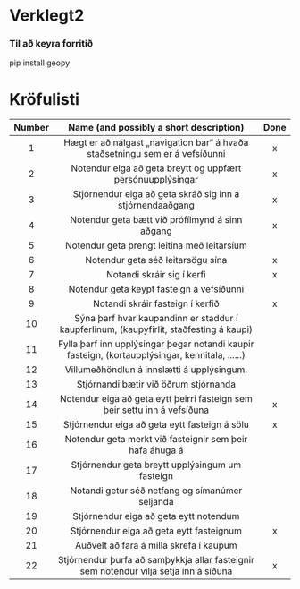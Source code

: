 # Verklegt2

### Til að keyra forritið
pip install geopy

# Kröfulisti
| Number | Name (and possibly a short description)                                                                                                  | Done |
| :----: | :--------------------------------------------------------------------------------------------------------------------------------------: | :---:|
| 1 	 | Hægt er að nálgast „navigation bar“ á hvaða staðsetningu sem er á vefsíðunni 															|	x  |
| 2 	 | Notendur eiga að geta breytt og uppfært persónuupplýsingar 																				|	x  |
| 3 	 | Stjórnendur eiga að geta skráð sig inn á stjórnendaaðgang 																				|	x  |
| 4 	 | Notendur geta bætt við prófílmynd á sinn aðgang 																						    |	x  |
| 5 	 | Notendur geta þrengt leitina með leitarsíum 																				        		|	   |
| 6 	 | Notendur geta séð leitarsögu sína 																					                	|	x  |
| 7 	 | Notandi skráir sig í kerfi 																					                        	|	x  |
| 8 	 | Notendur geta keypt fasteign á vefsíðunni 																					        	|	   |
| 9 	 | Notandi skráir fasteign í kerfið 																					                	|	x  |
| 10 	 | Sýna þarf hvar kaupandinn er staddur í kaupferlinum, (kaupyfirlit, staðfesting á kaupi) 													|	   |
| 11 	 | Fylla þarf inn upplýsingar þegar notandi kaupir fasteign, (kortaupplýsingar, kennitala, ......) 											|	   |
| 12 	 | Villumeðhöndlun á innslætti á upplýsingum. 																						        |	   |
| 13 	 | Stjórnandi bætir við öðrum stjórnanda 																						            |	   |
| 14 	 | Notendur eiga að geta eytt þeirri fasteign sem þeir settu inn á vefsíðuna 																|	x  |
| 15 	 | Stjórnendur eiga að geta eytt fasteign á sölu 																						    |	x  |
| 16 	 | Notendur geta merkt við fasteignir sem þeir hafa áhuga á 																			    |	   |
| 17 	 | Stjórnendur geta breytt upplýsingum um fasteign 																						    |	   |
| 18 	 | Notandi getur séð netfang og símanúmer seljanda 																						    |	   |
| 19 	 | Stjórnendur eiga að geta eytt notendum 																						            |	   |
| 20 	 | Stjórnendur eiga að geta eytt fasteignum 																						        |	 x  |
| 21 	 | Auðvelt að fara á milla skrefa í kaupum 																						            |	   |
| 22 	 | Stjórnendur þurfa að samþykkja allar fasteignir sem notendur vilja setja inn á síðuna 													|	 x  |
